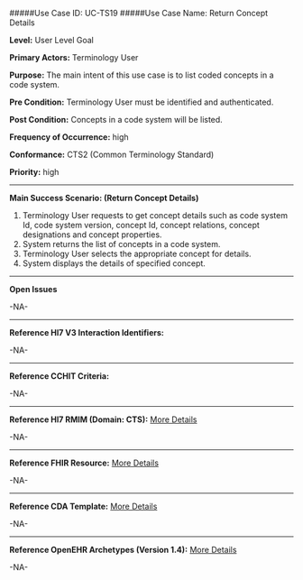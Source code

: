 #####Use Case ID: UC-TS19
#####Use Case Name: Return Concept Details

**Level:**                     User Level Goal

**Primary Actors:**            Terminology User  

**Purpose:**                   The main intent of this use case is to list coded concepts in a code system.

**Pre Condition:**             Terminology User must be identified and authenticated.

**Post Condition:**            Concepts in a code system will be listed.

**Frequency of Occurrence:**   high

**Conformance:**             	 CTS2 (Common Terminology Standard)

**Priority:**                  high
__________________________________________________________
**Main Success Scenario: (Return Concept Details)**

1.	Terminology User requests to get concept details such as code system Id, code system version, concept Id, concept relations, concept designations and concept properties.
2.	System returns the list of concepts in a code system.
3.	Terminology User selects the appropriate concept for details.
4.	System displays the details of specified concept.


_______________________________________________________________
**Open Issues**

-NA-

_______________________________________________________________
**Reference Hl7 V3 Interaction Identifiers:**

-NA-
_______________________________________________________________
**Reference CCHIT Criteria:**

-NA-

_______________________________________________________________
**Reference Hl7 RMIM (Domain: CTS):** [More Details](http://www.hl7.org/implement/standards/product_brief.cfm?product_id=306)

-NA-

_______________________________________________________________
**Reference FHIR Resource:** [More Details](http://www.hl7.org/implement/standards/fhir/resourcelist.html)

-NA-
_______________________________________________________________
**Reference CDA Template:** [More Details](http://www.hl7.org/Special/committees/structure/index.cfm)

-NA-
_______________________________________________________________
**Reference OpenEHR Archetypes (Version 1.4):** [More Details](http://www.openehr.org/ckm/)

-NA-


